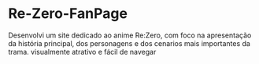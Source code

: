# Re-Zero-FanPage
Desenvolvi um site dedicado ao anime Re:Zero, com foco na apresentação da história principal, dos personagens e dos cenarios mais importantes da trama. visualmente atrativo e fácil de navegar
